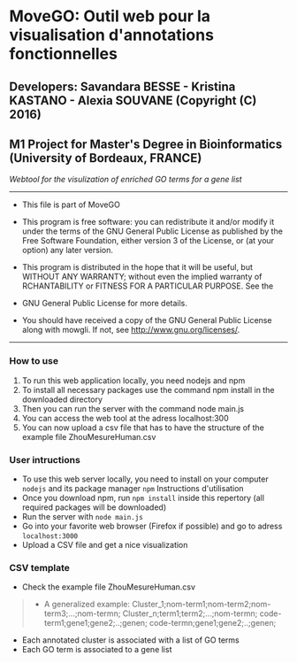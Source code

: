 # MoveGO: Outil web pour la visualisation d'annotations fonctionnelles
 
 ## Developers: Savandara BESSE - Kristina KASTANO - Alexia SOUVANE (Copyright (C) 2016)  
 ## M1 Project for Master's Degree in Bioinformatics (University of Bordeaux, FRANCE)

*Webtool for the visulization of enriched GO terms for a gene list*
 
_____________________
 
 *  This file is part of MoveGO

 * This program is free software: you can redistribute it and/or modify it
 under the terms of the GNU General Public License as published by
 the Free Software Foundation, either version 3 of the License, or
 (at your option) any later version.
 
 * This program is distributed in the hope that it will be useful,
 but WITHOUT ANY WARRANTY; without even the implied warranty of
 RCHANTABILITY or FITNESS FOR A PARTICULAR PURPOSE. See the
 * GNU General Public License for more details.

 *  You should have received a copy of the GNU General Public License
 along with mowgli.  If not, see <http://www.gnu.org/licenses/>.

_____________________

### How to use
1. To run this web application locally, you need nodejs and npm 
2. To install all necessary packages use the command npm install in the downloaded directory
3. Then you can run the server with the command node main.js
4. You can access the web tool at the adress localhost:300
5. You can now upload a csv file that has to have the structure of the example file ZhouMesureHuman.csv

### User intructions
- To use this web server locally, you need to install on your computer `nodejs` and its package manager `npm`
Instructions d'utilisation
- Once you download npm, run `npm install` inside this repertory (all required packages will be downloaded)
- Run the server with `node main.js`
- Go into your favorite web browser (Firefox if possible) and go to adress `localhost:3000`
- Upload a CSV file and get a nice visualization

### CSV template
- Check the example file ZhouMesureHuman.csv
> - A generalized example: 
> Cluster_1;nom-term1;nom-term2;nom-term3;...;nom-termn; 
> Cluster_n;term1;term2;...;nom-termn; 
> code-term1;gene1;gene2;..;genen; 
> code-termn;gene1;gene2;..;genen; 
    
- Each annotated cluster is associated with a list of GO terms
- Each GO term is associated to a gene list
